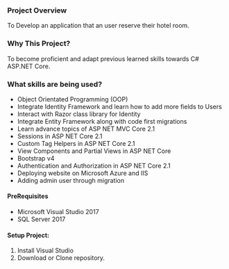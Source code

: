 ### Project Overview
To Develop an application that an user reserve their hotel room.

### Why This Project?
To become proficient and adapt previous learned skills towards C# ASP.NET Core.

### What skills are being used?
* Object Orientated Programming (OOP)
* Integrate Identity Framework and learn how to add more fields to Users
* Interact with Razor class library for Identity
* Integrate Entity Framework along with code first migrations
* Learn advance topics of ASP NET MVC Core 2.1
* Sessions in ASP NET Core 2.1
* Custom Tag Helpers in ASP NET Core 2.1
* View Components and Partial Views in ASP NET Core
* Bootstrap v4
* Authentication and Authorization in ASP NET Core 2.1
* Deploying website on Microsoft Azure and IIS
* Adding admin user through migration

  

#### PreRequisites
  * Microsoft Visual Studio 2017
  * SQL Server 2017
  
#### Setup Project:
  1. Install Visual Studio 
  2. Download or Clone repository.
  
